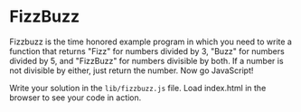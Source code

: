 
# FizzBuzz
Fizzbuzz is the time honored example program in which you need to write a function that returns "Fizz" for numbers divided by 3, "Buzz" for numbers divided by 5, and "FizzBuzz" for numbers divisible by both.  If a number is not divisible by either, just return the number.  Now go JavaScript!

Write your solution in the `lib/fizzbuzz.js` file. Load index.html in the browser to see your code in action.
